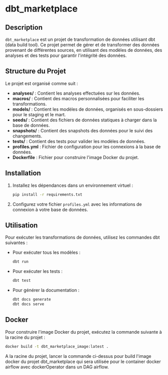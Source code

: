 # dbt_marketplace

## Description

`dbt_marketplace` est un projet de transformation de données utilisant dbt (data build tool). Ce projet permet de gérer et de transformer des données provenant de différentes sources, en utilisant des modèles de données, des analyses et des tests pour garantir l'intégrité des données.

## Structure du Projet

Le projet est organisé comme suit :

- **analyses/** : Contient les analyses effectuées sur les données.
- **macros/** : Contient des macros personnalisées pour faciliter les transformations.
- **models/** : Contient les modèles de données, organisés en sous-dossiers pour le staging et le mart.
- **seeds/** : Contient des fichiers de données statiques à charger dans la base de données.
- **snapshots/** : Contient des snapshots des données pour le suivi des changements.
- **tests/** : Contient des tests pour valider les modèles de données.
- **profiles.yml** : Fichier de configuration pour les connexions à la base de données.
- **Dockerfile** : Fichier pour construire l'image Docker du projet.

## Installation

1. Installez les dépendances dans un environnement virtuel :

   ```bash
   pip install -r requirements.txt
   ```

2. Configurez votre fichier `profiles.yml` avec les informations de connexion à votre base de données.

## Utilisation

Pour exécuter les transformations de données, utilisez les commandes dbt suivantes :

- Pour exécuter tous les modèles :

  ```bash
  dbt run
  ```

- Pour exécuter les tests :

  ```bash
  dbt test
  ```

- Pour générer la documentation :
  ```bash
  dbt docs generate
  dbt docs serve
  ```

## Docker

Pour construire l'image Docker du projet, exécutez la commande suivante à la racine du projet :

```bash
docker build -t dbt_marketplace_image:latest .
```

A la racine du projet, lancer la commande ci-dessus pour build l'image docker du projet dbt_marketplace qui sera utilisée pour le container docker airflow avec dockerOperator dans un DAG airflow.
